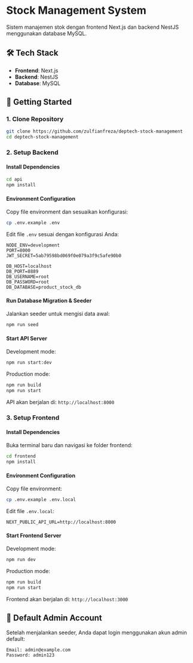 # Stock Management System

Sistem manajemen stok dengan frontend Next.js dan backend NestJS menggunakan database MySQL.

## 🛠️ Tech Stack

- **Frontend**: Next.js
- **Backend**: NestJS
- **Database**: MySQL

## 🚀 Getting Started

### 1. Clone Repository

```bash
git clone https://github.com/zulfianfreza/deptech-stock-management
cd deptech-stock-management
```

### 2. Setup Backend

#### Install Dependencies

```bash
cd api
npm install
```

#### Environment Configuration

Copy file environment dan sesuaikan konfigurasi:

```bash
cp .env.example .env
```

Edit file `.env` sesuai dengan konfigurasi Anda:

```env
NODE_ENV=development
PORT=8000
JWT_SECRET=5ab79598bd069f0e079a3f9c5afe90b0

DB_HOST=localhost
DB_PORT=8889
DB_USERNAME=root
DB_PASSWORD=root
DB_DATABASE=product_stock_db
```

#### Run Database Migration & Seeder

Jalankan seeder untuk mengisi data awal:

```bash
npm run seed
```

#### Start API Server

Development mode:

```bash
npm run start:dev
```

Production mode:

```bash
npm run build
npm run start
```

API akan berjalan di: `http://localhost:8000`

### 3. Setup Frontend

#### Install Dependencies

Buka terminal baru dan navigasi ke folder frontend:

```bash
cd frontend
npm install
```

#### Environment Configuration

Copy file environment:

```bash
cp .env.example .env.local
```

Edit file `.env.local`:

```env
NEXT_PUBLIC_API_URL=http://localhost:8000
```

#### Start Frontend Server

Development mode:

```bash
npm run dev
```

Production mode:

```bash
npm run build
npm run start
```

Frontend akan berjalan di: `http://localhost:3000`

## 🔑 Default Admin Account

Setelah menjalankan seeder, Anda dapat login menggunakan akun admin default:

```
Email: admin@example.com
Password: admin123
```

